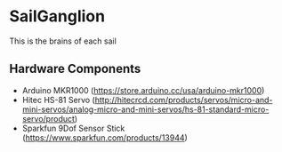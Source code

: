 # SailGanglion
This is the brains of each sail

## Hardware Components
* Arduino MKR1000 (https://store.arduino.cc/usa/arduino-mkr1000)
* Hitec HS-81 Servo (http://hitecrcd.com/products/servos/micro-and-mini-servos/analog-micro-and-mini-servos/hs-81-standard-micro-servo/product)
* Sparkfun 9Dof Sensor Stick (https://www.sparkfun.com/products/13944)
